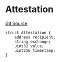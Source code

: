 # Attestation
[Git Source](https://github.com/WuEcho/pancake-transaction-oracle-hooks/blob/d25cacf462cd44cfa2b91ac015aa755b33e6c616/src/types/Common.sol)


```solidity
struct Attestation {
    address recipient;
    string exchange;
    uint32 value;
    uint256 timestamp;
}
```

